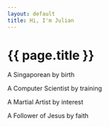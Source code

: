 ```yaml
---
layout: default
title: Hi, I'm Julian
---
```

# {{ page.title }}

A Singaporean by birth

A Computer Scientist by training

A Martial Artist by interest

A Follower of Jesus by faith
